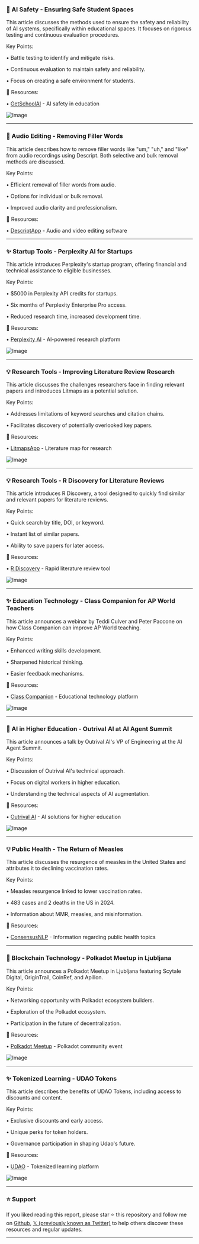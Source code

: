 ### 🤖 AI Safety - Ensuring Safe Student Spaces

This article discusses the methods used to ensure the safety and reliability of AI systems, specifically within educational spaces.  It focuses on rigorous testing and continuous evaluation procedures.

Key Points:

• Battle testing to identify and mitigate risks.


• Continuous evaluation to maintain safety and reliability.


• Focus on creating a safe environment for students.


🔗 Resources:

• [GetSchoolAI](https://x.com/GetSchoolAI) - AI safety in education


![Image](https://pbs.twimg.com/amplify_video_thumb/1909678225313480706/img/jOOsenjVO3l1Gv7R.jpg)


---

### 🚀 Audio Editing - Removing Filler Words

This article describes how to remove filler words like "um," "uh," and "like" from audio recordings using Descript.  Both selective and bulk removal methods are discussed.

Key Points:

• Efficient removal of filler words from audio.


• Options for individual or bulk removal.


• Improved audio clarity and professionalism.


🔗 Resources:

• [DescriptApp](https://x.com/DescriptApp) - Audio and video editing software


---

### ✨ Startup Tools - Perplexity AI for Startups

This article introduces Perplexity's startup program, offering financial and technical assistance to eligible businesses.

Key Points:

• $5000 in Perplexity API credits for startups.


• Six months of Perplexity Enterprise Pro access.


• Reduced research time, increased development time.


🔗 Resources:

• [Perplexity AI](https://x.com/perplexity_ai) - AI-powered research platform


![Image](https://pbs.twimg.com/amplify_video_thumb/1909675512865456128/img/bH3Kfe2QORHcEKRr.jpg)


---

### 💡 Research Tools -  Improving Literature Review Research

This article discusses the challenges researchers face in finding relevant papers and introduces Litmaps as a potential solution.

Key Points:

• Addresses limitations of keyword searches and citation chains.


• Facilitates discovery of potentially overlooked key papers.



🔗 Resources:

• [LitmapsApp](https://x.com/LitmapsApp) - Literature map for research


![Image](https://pbs.twimg.com/media/Gnf1eo6bUAAXzuG?format=jpg&name=small)


---

### 💡 Research Tools - R Discovery for Literature Reviews

This article introduces R Discovery, a tool designed to quickly find similar and relevant papers for literature reviews.

Key Points:

• Quick search by title, DOI, or keyword.


• Instant list of similar papers.


• Ability to save papers for later access.


🔗 Resources:

• [R Discovery](https://rdiscoverymarketing.page.link/k1ue) - Rapid literature review tool


![Image](https://pbs.twimg.com/media/GnqtiA6XAAA0unf?format=jpg&name=small)


---

### ✨ Education Technology - Class Companion for AP World Teachers

This article announces a webinar by Teddi Culver and Peter Paccone on how Class Companion can improve AP World teaching.


Key Points:

• Enhanced writing skills development.


• Sharpened historical thinking.


• Easier feedback mechanisms.



🔗 Resources:

• [Class Companion](https://x.com/ClassCompanion_) - Educational technology platform


![Image](https://pbs.twimg.com/media/GnjpcXnXUAEBkmb?format=jpg&name=small)



---

### 🤖 AI in Higher Education - Outrival AI at AI Agent Summit

This article announces a talk by Outrival AI's VP of Engineering at the AI Agent Summit.

Key Points:

• Discussion of Outrival AI's technical approach.


• Focus on digital workers in higher education.


• Understanding the technical aspects of AI augmentation.


🔗 Resources:

• [Outrival AI](https://x.com/outrivalAI) - AI solutions for higher education


![Image](https://pbs.twimg.com/media/GndnsejXEAQ17M9?format=jpg&name=small)


---

### 💡 Public Health - The Return of Measles

This article discusses the resurgence of measles in the United States and attributes it to declining vaccination rates.

Key Points:

•  Measles resurgence linked to lower vaccination rates.


• 483 cases and 2 deaths in the US in 2024.


•  Information about MMR, measles, and misinformation.


🔗 Resources:

• [ConsensusNLP](https://x.com/ConsensusNLP) - Information regarding public health topics



---

### 🚀 Blockchain Technology - Polkadot Meetup in Ljubljana

This article announces a Polkadot Meetup in Ljubljana featuring Scytale Digital, OriginTrail, CoinRef, and Apillon.

Key Points:

• Networking opportunity with Polkadot ecosystem builders.


• Exploration of the Polkadot ecosystem.


• Participation in the future of decentralization.



🔗 Resources:

• [Polkadot Meetup](https://meetup.com/polkadot-ljubljana/events/306701353/?utm_medium=referral&utm_campaign=share-btn_savedevents_share_modal&utm_source=link…) - Polkadot community event


![Image](https://pbs.twimg.com/media/GncDPxtWIAAm8jd?format=png&name=small)


---

### ✨  Tokenized Learning - UDAO Tokens

This article describes the benefits of UDAO Tokens, including access to discounts and content.

Key Points:

• Exclusive discounts and early access.


• Unique perks for token holders.


• Governance participation in shaping Udao's future.


🔗 Resources:

• [UDAO](https://x.com/udao_official) - Tokenized learning platform


![Image](https://pbs.twimg.com/media/Gndh_EwXIAAJnAo?format=jpg&name=small)


---

### ⭐️ Support

If you liked reading this report, please star ⭐️ this repository and follow me on [Github](https://github.com/Drix10), [𝕏 (previously known as Twitter)](https://x.com/DRIX_10_) to help others discover these resources and regular updates.

---